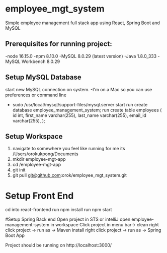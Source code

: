 # employee_mgt_system
Simple employee management full stack app using React, Spring Boot and MySQL

## Prerequisites for running project:

-node 16.15.0 
-npm 8.10.0
-MySQL 8.0.29 (latest version) 
-Java 1.8.0_333
-MySQL Workbench 8.0.29

## Setup MySQL Database
start new MySQL connection on system. 
-I'm on a Mac so you can use preferences or command line
- sudo /usr/local/mysql/support-files/mysql.server start
run create database employee_management_system; 
run create table employees  (
    id int,
    first_name varchar(255),
    last_name varchar(255),
    email_id varchar(255),
);




## Setup Workspace 
1. navigate to somewhere you feel like running for me its /Users/orokukpong/Documents
2. mkdir employee-mgt-app
3. cd /employee-mgt-app
4. git init 
5. git pull git@github.com:orok/employee_mgt_system.git


# Setup Front End 
cd into react-frontend 
run npm install 
run npm start

#Setup Spring Back end 
Open project in STS or intelliJ
open employee-management-system in workspace 
Click project in menu bar-> clean 
right click project -> run as -> Maven install
right click project -> run as -> Spring Boot App

Project should be running on http://localhost:3000/

